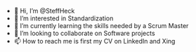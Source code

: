 - 👋 Hi, I’m @SteffHeck
- 👀 I’m interested in Standardization
- 🌱 I’m currently learning the skills needed by a Scrum Master
- 💞️ I’m looking to collaborate on Software projects
- 📫 How to reach me is first my CV on LinkedIn and Xing

<!---
SteffHeck/SteffHeck is a ✨ special ✨ repository because its `README.md` (this file) appears on your GitHub profile.
You can click the Preview link to take a look at your changes.
--->
